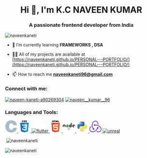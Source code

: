 <h1 align="center">Hi 👋, I'm K.C NAVEEN KUMAR</h1>
<h3 align="center">A passionate frontend developer from India</h3>


<p align="left"> <img src="https://komarev.com/ghpvc/?username=naveenkaneti&label=Profile%20views&color=0e75b6&style=flat" alt="naveenkaneti" /> </p>

- 🌱 I’m currently learning **FRAMEWORKS , DSA**

- 👨‍💻 All of my projects are available at [https://naveenkaneti.github.io/PERSONAL---PORTFOLIO/](https://naveenkaneti.github.io/PERSONAL---PORTFOLIO/)

- 📫 How to reach me **naveenkaneti96@gmail.com**

<h3 align="left">Connect with me:</h3>
<p align="left">
<a href="https://linkedin.com/in/naveen-kaneti-a90269304" target="blank"><img align="center" src="https://raw.githubusercontent.com/rahuldkjain/github-profile-readme-generator/master/src/images/icons/Social/linked-in-alt.svg" alt="naveen-kaneti-a90269304" height="30" width="40" /></a>
<a href="https://instagram.com/naveen__kumar__96" target="blank"><img align="center" src="https://raw.githubusercontent.com/rahuldkjain/github-profile-readme-generator/master/src/images/icons/Social/instagram.svg" alt="naveen__kumar__96" height="30" width="40" /></a>
</p>

<h3 align="left">Languages and Tools:</h3>
<p align="left"> <a href="https://www.cprogramming.com/" target="_blank" rel="noreferrer"> <img src="https://raw.githubusercontent.com/devicons/devicon/master/icons/c/c-original.svg" alt="c" width="40" height="40"/> </a> <a href="https://www.w3schools.com/css/" target="_blank" rel="noreferrer"> <img src="https://raw.githubusercontent.com/devicons/devicon/master/icons/css3/css3-original-wordmark.svg" alt="css3" width="40" height="40"/> </a> <a href="https://flutter.dev" target="_blank" rel="noreferrer"> <img src="https://www.vectorlogo.zone/logos/flutterio/flutterio-icon.svg" alt="flutter" width="40" height="40"/> </a> <a href="https://www.w3.org/html/" target="_blank" rel="noreferrer"> <img src="https://raw.githubusercontent.com/devicons/devicon/master/icons/html5/html5-original-wordmark.svg" alt="html5" width="40" height="40"/> </a> <a href="https://nodejs.org" target="_blank" rel="noreferrer"> <img src="https://raw.githubusercontent.com/devicons/devicon/master/icons/nodejs/nodejs-original-wordmark.svg" alt="nodejs" width="40" height="40"/> </a> <a href="https://www.python.org" target="_blank" rel="noreferrer"> <img src="https://raw.githubusercontent.com/devicons/devicon/master/icons/python/python-original.svg" alt="python" width="40" height="40"/> </a> <a href="https://redux.js.org" target="_blank" rel="noreferrer"> <img src="https://raw.githubusercontent.com/devicons/devicon/master/icons/redux/redux-original.svg" alt="redux" width="40" height="40"/> </a> <a href="https://unrealengine.com/" target="_blank" rel="noreferrer"> <img src="https://raw.githubusercontent.com/kenangundogan/fontisto/036b7eca71aab1bef8e6a0518f7329f13ed62f6b/icons/svg/brand/unreal-engine.svg" alt="unreal" width="40" height="40"/> </a> </p>

<p>&nbsp;<img align="center" src="https://github-readme-stats.vercel.app/api?username=naveenkaneti&show_icons=true&locale=en" alt="naveenkaneti" /></p>

<p><img align="center" src="https://github-readme-streak-stats.herokuapp.com/?user=naveenkaneti&" alt="naveenkaneti" /></p>

